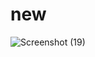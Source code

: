 # new
![Screenshot (19)](https://user-images.githubusercontent.com/83303587/162583759-8a6543aa-6536-4232-9ccf-a5eb10943145.png)
